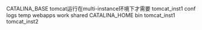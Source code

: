 CATALINA_BASE
    tomcat运行在multi-instance环境下才需要
    tomcat_inst1
        conf logs temp webapps work shared 
CATALINA_HOME
    bin
    tomcat_inst1
    tomcat_inst2
